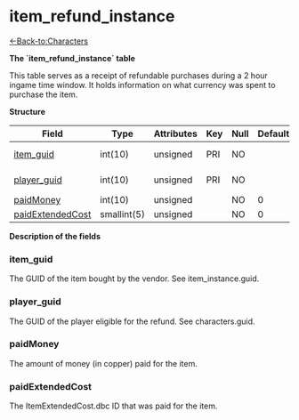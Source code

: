 # item\_refund\_instance

[<-Back-to:Characters](database-characters.md)

**The \`item\_refund\_instance\` table**

This table serves as a receipt of refundable purchases during a 2 hour ingame time window. It holds information on what currency was spent to purchase the item.

**Structure**

| Field                 | Type        | Attributes | Key | Null | Default | Extra  | Comment     |
|-----------------------|-------------|------------|-----|------|---------|--------|-------------|
| [item_guid][1]        | int(10)     | unsigned   | PRI | NO   |         | Unique | Item GUID   |
| [player_guid][2]      | int(10)     | unsigned   | PRI | NO   |         |        | Player GUID |
| [paidMoney][3]        | int(10)     | unsigned   |     | NO   | 0       |        |             |
| [paidExtendedCost][4] | smallint(5) | unsigned   |     | NO   | 0       |        |             |

[1]: #item_guid
[2]: #player_guid
[3]: #paidmoney
[4]: #paidextendedcost

**Description of the fields**

### item\_guid

The GUID of the item bought by the vendor. See item\_instance.guid.

### player\_guid

The GUID of the player eligible for the refund. See characters.guid.

### paidMoney

The amount of money (in copper) paid for the item.

### paidExtendedCost

The ItemExtendedCost.dbc ID that was paid for the item.
